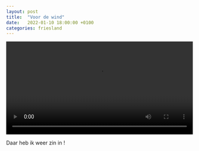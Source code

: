 ```yaml
---
layout: post
title:  "Voor de wind"
date:   2022-01-10 18:00:00 +0100
categories: friesland
---
```


<video style="width:100%" controls>
 <source src="https://prisse.net/winsome.mp4">videotag not supported
 </video>

Daar heb ik weer zin in !
